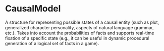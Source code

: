 # CausalModel

A structure for representing possible states of a causal entity (such as plot, generalized character personality, aspects of natural language grammar, etc.). Takes into account the probabilities of facts and supports real-time fixation of a specific state (e.g., it can be useful in dynamic procedural generation of a logical set of facts in a game).
